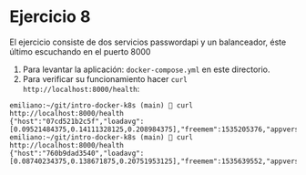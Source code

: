 # Ejercicio 8

El ejercicio consiste de dos servicios passwordapi y un balanceador, éste último escuchando en el puerto 8000

1. Para levantar la aplicación: `docker-compose.yml` en este directorio.
2. Para verificar su funcionamiento hacer `curl http://localhost:8000/health`:
```
emiliano:~/git/intro-docker-k8s (main)  curl http://localhost:8000/health
{"host":"07cd521b2c5f","loadavg":[0.09521484375,0.14111328125,0.208984375],"freemem":1535205376,"appversion":"1.0.0"}
emiliano:~/git/intro-docker-k8s (main)  curl http://localhost:8000/health
{"host":"760b9dad3540","loadavg":[0.08740234375,0.138671875,0.20751953125],"freemem":1535639552,"appversion":"1.0.0"}
```
